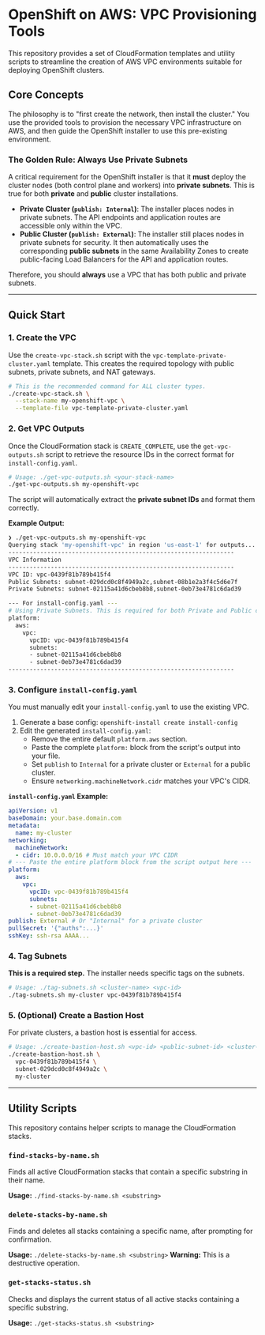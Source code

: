 # OpenShift on AWS: VPC Provisioning Tools

This repository provides a set of CloudFormation templates and utility scripts to streamline the creation of AWS VPC environments suitable for deploying OpenShift clusters.

## Core Concepts

The philosophy is to "first create the network, then install the cluster." You use the provided tools to provision the necessary VPC infrastructure on AWS, and then guide the OpenShift installer to use this pre-existing environment.

### The Golden Rule: Always Use Private Subnets

A critical requirement for the OpenShift installer is that it **must** deploy the cluster nodes (both control plane and workers) into **private subnets**. This is true for both **private** and **public** cluster installations.

-   **Private Cluster (`publish: Internal`)**: The installer places nodes in private subnets. The API endpoints and application routes are accessible only within the VPC.
-   **Public Cluster (`publish: External`)**: The installer still places nodes in private subnets for security. It then automatically uses the corresponding **public subnets** in the same Availability Zones to create public-facing Load Balancers for the API and application routes.

Therefore, you should **always** use a VPC that has both public and private subnets.

---

## Quick Start

### 1. Create the VPC

Use the `create-vpc-stack.sh` script with the `vpc-template-private-cluster.yaml` template. This creates the required topology with public subnets, private subnets, and NAT gateways.

```bash
# This is the recommended command for ALL cluster types.
./create-vpc-stack.sh \
  --stack-name my-openshift-vpc \
  --template-file vpc-template-private-cluster.yaml
```

### 2. Get VPC Outputs

Once the CloudFormation stack is `CREATE_COMPLETE`, use the `get-vpc-outputs.sh` script to retrieve the resource IDs in the correct format for `install-config.yaml`.

```bash
# Usage: ./get-vpc-outputs.sh <your-stack-name>
./get-vpc-outputs.sh my-openshift-vpc
```

The script will automatically extract the **private subnet IDs** and format them correctly.

**Example Output:**
```bash
❯ ./get-vpc-outputs.sh my-openshift-vpc
Querying stack 'my-openshift-vpc' in region 'us-east-1' for outputs...
----------------------------------------------------------------
VPC Information
----------------------------------------------------------------
VPC ID: vpc-0439f81b789b415f4
Public Subnets: subnet-029dcd0c8f4949a2c,subnet-08b1e2a3f4c5d6e7f
Private Subnets: subnet-02115a41d6cbeb8b8,subnet-0eb73e4781c6dad39

--- For install-config.yaml ---
# Using Private Subnets. This is required for both Private and Public cluster installations.
platform:
  aws:
    vpc:
      vpcID: vpc-0439f81b789b415f4
      subnets:
      - subnet-02115a41d6cbeb8b8
      - subnet-0eb73e4781c6dad39
----------------------------------------------------------------
```

### 3. Configure `install-config.yaml`

You must manually edit your `install-config.yaml` to use the existing VPC.

1.  Generate a base config: `openshift-install create install-config`
2.  Edit the generated `install-config.yaml`:
    -   Remove the entire default `platform.aws` section.
    -   Paste the complete `platform:` block from the script's output into your file.
    -   Set `publish` to `Internal` for a private cluster or `External` for a public cluster.
    -   Ensure `networking.machineNetwork.cidr` matches your VPC's CIDR.

**`install-config.yaml` Example:**
```yaml
apiVersion: v1
baseDomain: your.base.domain.com
metadata:
  name: my-cluster
networking:
  machineNetwork:
  - cidr: 10.0.0.0/16 # Must match your VPC CIDR
# --- Paste the entire platform block from the script output here ---
platform:
  aws:
    vpc:
      vpcID: vpc-0439f81b789b415f4
      subnets:
      - subnet-02115a41d6cbeb8b8
      - subnet-0eb73e4781c6dad39
publish: External # Or "Internal" for a private cluster
pullSecret: '{"auths":...}'
sshKey: ssh-rsa AAAA...
```

### 4. Tag Subnets

**This is a required step.** The installer needs specific tags on the subnets.

```bash
# Usage: ./tag-subnets.sh <cluster-name> <vpc-id>
./tag-subnets.sh my-cluster vpc-0439f81b789b415f4
```

### 5. (Optional) Create a Bastion Host

For private clusters, a bastion host is essential for access.

```bash
# Usage: ./create-bastion-host.sh <vpc-id> <public-subnet-id> <cluster-name>
./create-bastion-host.sh \
  vpc-0439f81b789b415f4 \
  subnet-029dcd0c8f4949a2c \
  my-cluster
```

---

## Utility Scripts

This repository contains helper scripts to manage the CloudFormation stacks.

### `find-stacks-by-name.sh`

Finds all active CloudFormation stacks that contain a specific substring in their name.

**Usage:** `./find-stacks-by-name.sh <substring>`

### `delete-stacks-by-name.sh`

Finds and deletes all stacks containing a specific name, after prompting for confirmation.

**Usage:** `./delete-stacks-by-name.sh <substring>`
**Warning:** This is a destructive operation.

### `get-stacks-status.sh`

Checks and displays the current status of all active stacks containing a specific substring.

**Usage:** `./get-stacks-status.sh <substring>`

